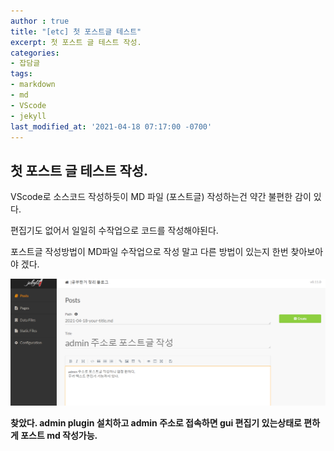 ```yaml
---
author : true
title: "[etc] 첫 포스트글 테스트"
excerpt: 첫 포스트 글 테스트 작성.
categories:
- 잡담글
tags:
- markdown
- md
- VScode
- jekyll
last_modified_at: '2021-04-18 07:17:00 -0700'
---
```


## 첫 포스트 글 테스트 작성.

VScode로 소스코드 작성하듯이 MD 파일 (포스트글) 작성하는건 약간 불편한 감이 있다.  
  
편집기도 없어서 일일히 수작업으로 코드를 작성해야된다.  

포스트글 작성방법이 MD파일 수작업으로 작성 말고 다른 방법이 있는지 한번 찾아보아야 겠다.




![create_post](/assets/image/posts_image/create_post.png)


**찾았다. admin plugin 설치하고 admin 주소로 접속하면 gui 편집기 있는상태로 편하게 포스트 md 작성가능.**
